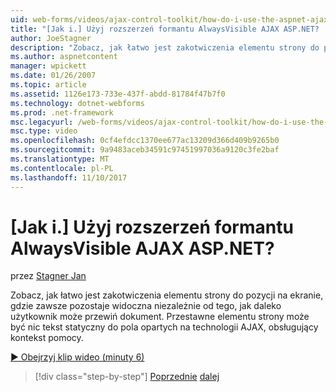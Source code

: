 ```yaml
---
uid: web-forms/videos/ajax-control-toolkit/how-do-i-use-the-aspnet-ajax-alwaysvisible-control-extender
title: "[Jak i.] Użyj rozszerzeń formantu AlwaysVisible AJAX ASP.NET? | Dokumentacja firmy Microsoft"
author: JoeStagner
description: "Zobacz, jak łatwo jest zakotwiczenia elementu strony do pozycji na ekranie, gdzie zawsze pozostaje widoczna niezależnie od tego, jak daleko użytkownik może przewiń dokument. ..."
ms.author: aspnetcontent
manager: wpickett
ms.date: 01/26/2007
ms.topic: article
ms.assetid: 1126e173-733e-437f-abdd-81784f47b7f0
ms.technology: dotnet-webforms
ms.prod: .net-framework
msc.legacyurl: /web-forms/videos/ajax-control-toolkit/how-do-i-use-the-aspnet-ajax-alwaysvisible-control-extender
msc.type: video
ms.openlocfilehash: 0cf4efdcc1370ee677ac13209d366d409b9265b0
ms.sourcegitcommit: 9a9483aceb34591c97451997036a9120c3fe2baf
ms.translationtype: MT
ms.contentlocale: pl-PL
ms.lasthandoff: 11/10/2017
---
```

<a name="how-do-i-use-the-aspnet-ajax-alwaysvisible-control-extender"></a>[Jak i.] Użyj rozszerzeń formantu AlwaysVisible AJAX ASP.NET?
====================
przez [Stagner Jan](https://github.com/JoeStagner)

Zobacz, jak łatwo jest zakotwiczenia elementu strony do pozycji na ekranie, gdzie zawsze pozostaje widoczna niezależnie od tego, jak daleko użytkownik może przewiń dokument. Przestawne elementu strony może być nic tekst statyczny do pola opartych na technologii AJAX, obsługujący kontekst pomocy.

[&#9654; Obejrzyj klip wideo (minuty 6)](https://channel9.msdn.com/Blogs/ASP-NET-Site-Videos/how-do-i-use-the-aspnet-ajax-alwaysvisible-control-extender)

>[!div class="step-by-step"]
[Poprzednie](how-do-i-use-the-aspnet-ajax-modalpopup-extender-control.md)
[dalej](how-do-i-use-the-aspnet-ajax-accordion-control.md)
